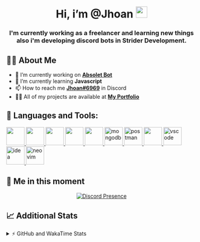 <h1 align="center">Hi, i’m @Jhoan <img src="https://i.imgur.com/ILVRpZm.gif" width="30px"></h1>
<h3 align="center">I'm currently working as a freelancer and learning new things also i'm developing discord bots in Strider Development.</h3>

## 🙋‍♂️ About Me

- 🔭 I’m currently working on **[Absolet Bot](https://strider.cloud)**
- 🌱 I’m currently learning **Javascript**
- 📫 How to reach me **[Jhoan#6969](https://jhoan.monster/)** in Discord
- 👨‍💻 All of my projects are available at **[My Portfolio](https://jhoan.monster)**

## 🚀 Languages and Tools:
<p align="left"> 
    <a href="https://developer.mozilla.org/en-US/docs/Web/JavaScript" target="_blank"> <img src="https://img.icons8.com/color/48/000000/javascript.png" width="48" height="48"/> </a> 
    <a href="https://www.w3.org/html/" target="_blank"> <img src="https://img.icons8.com/color/48/000000/html-5.png" width="48" height="48"/> </a> 
    <a href="https://www.w3schools.com/css/" target="_blank"> <img src="https://img.icons8.com/color/48/000000/css3.png" width="48" height="48"/> </a> 
    <a href="https://getbootstrap.com" target="_blank"> <img src="https://img.icons8.com/color/48/000000/bootstrap.png" width="48" height="48"/> </a> 
    <a href="https://nodejs.org" target="_blank"> <img src="https://i.imgur.com/XX8lvL7.png" width="48" height="48"/> </a> 
    <a href="https://www.mongodb.com/" target="_blank"> <img src="https://i.imgur.com/nRtS3AN.png" alt="mongodb" width="48" height="48"/> </a> 
    <a href="https://postman.com" target="_blank"> <img src="https://www.vectorlogo.zone/logos/getpostman/getpostman-icon.svg" alt="postman" width="48" height="48"/> </a>   
    <a href="https://git-scm.com/" target="_blank"> <img src="https://img.icons8.com/color/48/000000/git.png" width="48" height="48"/> </a> 
    <a href="https://code.visualstudio.com" target="_blank" > <img src="https://upload.wikimedia.org/wikipedia/commons/thumb/9/9a/Visual_Studio_Code_1.35_icon.svg/2048px-Visual_Studio_Code_1.35_icon.svg.png" alt="vscode" width="48" height="48"> </a>
    <a href="https://www.jetbrains.com/es-es/idea/" target="_blank" > <img src="https://resources.jetbrains.com/storage/products/intellij-idea/img/meta/intellij-idea_logo_300x300.png" alt="idea" width="48" height="48"> </a>
    <a href="https://neovim.io" target="_blank"> <img src="https://icons.iconarchive.com/icons/papirus-team/papirus-apps/512/nvim-icon.png" alt="neovim" width="48" height="48"/> </a>
</p>
  
## 👤 Me in this moment
<p align="center">
    <a href="https://discord.com/users/852617426591154177" target="_blank" rel="nofollow">
        <img src="https://lanyard-profile-readme.vercel.app/api/852617426591154177?idleMessage=Probably%20coding%20Absolet..." alt="Discord Presence" align="center">
    </a>
</p>

## 📈 Additional Stats
<details>
    <summary>⚡ GitHub and WakaTime Stats</summary>
    <br/>

<!--START_SECTION:waka-->
![Code Time](http://img.shields.io/badge/Code%20Time-55%20hrs%2023%20mins-blue)

**🐱 My GitHub Data** 

> 🏆 313 Contributions in the Year 2022
 > 
> 📦 19.0 kB Used in GitHub's Storage 
 > 
> 💼 Opted to Hire
 > 
> 📜 4 Public Repositories 
 > 
> 🔑 11 Private Repositories  
 > 
**I'm a Night 🦉** 

```text
🌞 Morning    28 commits     ██░░░░░░░░░░░░░░░░░░░░░░░   8.59% 
🌆 Daytime    132 commits    ██████████░░░░░░░░░░░░░░░   40.49% 
🌃 Evening    134 commits    ██████████░░░░░░░░░░░░░░░   41.1% 
🌙 Night      32 commits     ██░░░░░░░░░░░░░░░░░░░░░░░   9.82%

```
📅 **I'm Most Productive on Saturday** 

```text
Monday       59 commits     ████░░░░░░░░░░░░░░░░░░░░░   18.1% 
Tuesday      18 commits     █░░░░░░░░░░░░░░░░░░░░░░░░   5.52% 
Wednesday    54 commits     ████░░░░░░░░░░░░░░░░░░░░░   16.56% 
Thursday     11 commits     ░░░░░░░░░░░░░░░░░░░░░░░░░   3.37% 
Friday       18 commits     █░░░░░░░░░░░░░░░░░░░░░░░░   5.52% 
Saturday     106 commits    ████████░░░░░░░░░░░░░░░░░   32.52% 
Sunday       60 commits     ████░░░░░░░░░░░░░░░░░░░░░   18.4%

```


📊 **This Week I Spent My Time On** 

```text
⌚︎ Time Zone: America/Bogota

💬 Programming Languages: 
JavaScript               21 hrs 2 mins       ██████████████████████░░░   87.65% 
HTML                     1 hr 1 min          █░░░░░░░░░░░░░░░░░░░░░░░░   4.25% 
EJS                      50 mins             ░░░░░░░░░░░░░░░░░░░░░░░░░   3.49% 
Python                   34 mins             ░░░░░░░░░░░░░░░░░░░░░░░░░   2.36% 
JSON                     11 mins             ░░░░░░░░░░░░░░░░░░░░░░░░░   0.78%

🔥 Editors: 
VS Code                  24 hrs              █████████████████████████   100.0%

🐱‍💻 Projects: 
Moon Bot                 19 hrs 21 mins      ████████████████████░░░░░   80.63% 
Absolet Bot              2 hrs 4 mins        ██░░░░░░░░░░░░░░░░░░░░░░░   8.61% 
Portfolio                1 hr 53 mins        ██░░░░░░░░░░░░░░░░░░░░░░░   7.9% 
cisco                    22 mins             ░░░░░░░░░░░░░░░░░░░░░░░░░   1.55% 
TuxClicker               12 mins             ░░░░░░░░░░░░░░░░░░░░░░░░░   0.9%

💻 Operating System: 
Linux                    24 hrs              █████████████████████████   100.0%

```

**I Mostly Code in JavaScript** 

```text
JavaScript               8 repos             ████████████████░░░░░░░░░   66.67% 
Java                     2 repos             ████░░░░░░░░░░░░░░░░░░░░░   16.67% 
SCSS                     1 repo              ██░░░░░░░░░░░░░░░░░░░░░░░   8.33% 
TypeScript               1 repo              ██░░░░░░░░░░░░░░░░░░░░░░░   8.33%

```



 Last Updated on 03/05/2022 06:16:41 UTC
<!--END_SECTION:waka-->
</details>
